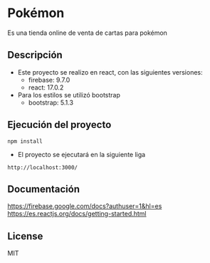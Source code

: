 # Pokémon
Es una tienda online de venta de cartas para pokémon

## Descripción 
- Este proyecto se realizo en react, con las siguientes versiones:
    - firebase: 9.7.0
    - react: 17.0.2 
- Para los estilos se utilizó bootstrap
    - bootstrap: 5.1.3

## Ejecución del proyecto

```
npm install
```

- El proyecto se ejecutará en la siguiente liga 

```
http://localhost:3000/
```

## Documentación

https://firebase.google.com/docs?authuser=1&hl=es
https://es.reactjs.org/docs/getting-started.html

## License

MIT
